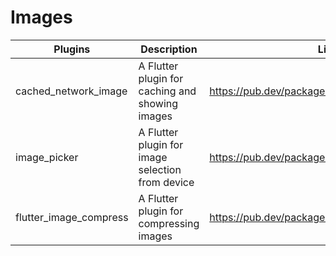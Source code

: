 # Images

| Plugins | Description | Link | Comments |
| --- | --- | --- | --- |
| cached_network_image | A Flutter plugin for caching and showing images | https://pub.dev/packages/cached_network_image |
| image_picker | A Flutter plugin for image selection from device | https://pub.dev/packages/image_picker |
| flutter_image_compress | A Flutter plugin for compressing images | https://pub.dev/packages/flutter_image_compress |
